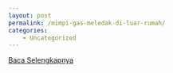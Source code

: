 ```yaml
---
layout: post
permalink: /mimpi-gas-meledak-di-luar-rumah/
categories:
    - Uncategorized
---
```


[Baca Selengkapnya](/01)